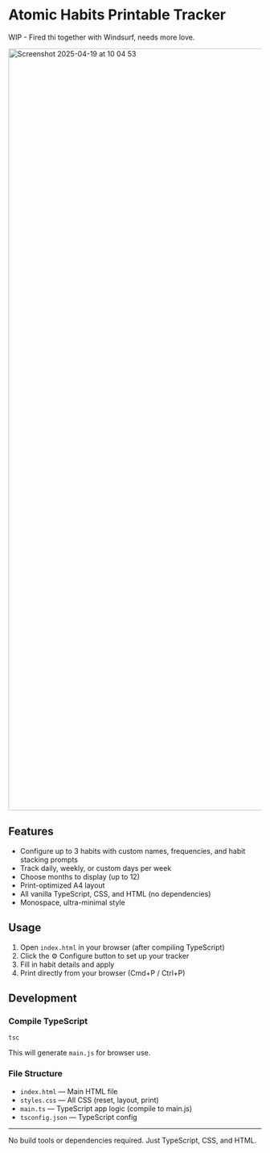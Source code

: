 # Atomic Habits Printable Tracker

WIP - Fired thi together with Windsurf, needs more love. 

<img width="1512" alt="Screenshot 2025-04-19 at 10 04 53" src="https://github.com/user-attachments/assets/a02d7661-c9ca-42c9-8042-dec3a2c7c4c3" />

## Features

- Configure up to 3 habits with custom names, frequencies, and habit stacking prompts
- Track daily, weekly, or custom days per week
- Choose months to display (up to 12)
- Print-optimized A4 layout
- All vanilla TypeScript, CSS, and HTML (no dependencies)
- Monospace, ultra-minimal style

## Usage

1. Open `index.html` in your browser (after compiling TypeScript)
2. Click the ⚙️ Configure button to set up your tracker
3. Fill in habit details and apply
4. Print directly from your browser (Cmd+P / Ctrl+P)

## Development

### Compile TypeScript

```
tsc
```

This will generate `main.js` for browser use.

### File Structure

- `index.html` — Main HTML file
- `styles.css` — All CSS (reset, layout, print)
- `main.ts` — TypeScript app logic (compile to main.js)
- `tsconfig.json` — TypeScript config

---

No build tools or dependencies required. Just TypeScript, CSS, and HTML.
